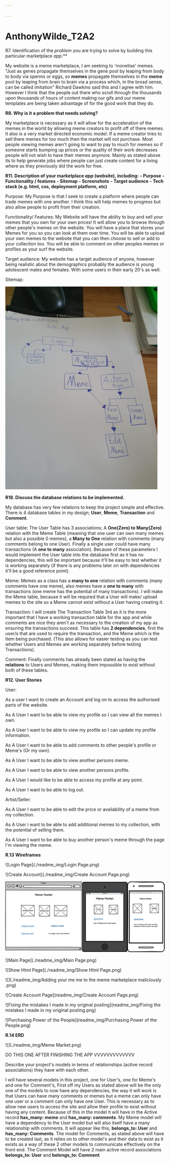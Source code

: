 ```yaml
---

---
```


# AnthonyWilde_T2A2

R7. Identification of the *problem* you are trying to solve by building this particular marketplace *app*.**

My website is a meme marketplace, I am seeking to 'monetise' memes. "Just as genes propagate themselves in the gene pool by leaping from body to body via sperms or eggs, so **memes** propagate themselves in the **meme** pool by leaping from brain to brain via a process which, in the broad sense, can be called imitation" Richard Dawkins said this and I agree with him. However I think that the people out there who scroll through the thousands upon thousands of hours of content making our gifs and our meme templates are being taken advantage of for the good work that they do. 

**R8. Why is it a problem that needs solving?**

My marketplace is necessary as it will allow for the acceleration of the memes in the world by allowing meme creators to profit off of there memes. It also is a very market directed economic model. If a meme creator tries to sell there memes for too much then the market will not purchase. Most people viewing memes aren't going to want to pay to much for memes so if someone starts bumping up prices or the quality of their work decreases people will not wish to have their memes anymore. Mainly as stated above its to help generate jobs where people can just create content for a living where as they previously did the work for free.

**R11. Description of your marketplace *app* (website), including:**
**\- Purpose**
**\- Functionality / features**
**\- Sitemap**
**\- Screenshots**
**\- Target audience**
**\- Tech stack (e.g. html, css, deployment platform, etc)**

Purpose: My Purpose is that I seek to create a platform where people can trade memes with one another. I think this will help memes to progress but also allow people to profit from their creation.

Functionality/ Features: My Website will have the ability to buy and sell your memes that you own for your own prices! It will allow you to browse through other people's memes on the website. You will have a place that stores your Memes for you so you can look at them over time. You will be able to upload your own memes to the website that you can then choose to sell or add to your collection too. You will be able to comment on other peoples memes or profiles as your surf the website.

Target audience: My website has a target audience of anyone, however being realistic about the demographics probably the audience is young adolescent males and females. With some users in their early 20's as well.

Sitemap:

![](/readme_img/20200722_143844.jpg)

**R18. Discuss the database relations to be implemented.** 

My database has very few relations to keep the project simple and effective. There is 4 database tables in my design; **User**, **Meme**, **Transaction** and **Comment**.

User table: The User Table has 3 associations; A **One(Zero) to Many(Zero)** relation with the Meme Table (meaning that one user can own many memes but also a possible 0 memes), a **Many to One** relation with comments (many comments belong to one User). Finally a single user could have many transactions (A **one to many** association). Because of these parameters I would implement the User table into the database first as it has no dependencies, this will be important because it'll be easy to test whether it is working separately (if there is any problems later on with dependencies it'll be a good reference point). 

Meme: Memes as a class has a **many to one** relation with comments (many comments have one meme), also memes have a **one to many** with transactions (one meme has the potential of many transactions). I will make the Meme table, because it will be required that a User will make/ upload memes to the site so a Meme cannot exist without a User having creating it.

Transaction: I will create The Transaction Table 3rd as it is the more important that I have a working transaction table for the app and while comments are nice they aren't as necessary to the creation of my app as ensuring the transactions succeed. This table has **2 dependencies**, first the user/s that are used to require the transaction, and the Meme which is the Item being purchased. (This also allows for easier testing as you can test whether Users and Memes are working separately before testing Transactions).

Comment: Finally comments has already been stated as having the **relations** to Users and Memes, making them impossible to exist without both of these tables.

**R12. User Stories**

User:

As a user I want to create an Account and log on to access the authorised parts of the website.

As A User I want to be able to view my profile so I can view all the memes I own.

As A User I want to be able to view my profile so I can update my profile information.

As A User I want to be able to add comments to other people's profile or Meme's (Or my own).

As A User I want to be able to view another persons meme.

As A User I want to be able to view another persons profile.

As A User I would like to be able to access my profile at any point.

As A User I want to be able to log out.

Artist/Seller:

As A User I want to be able to edit the price or availability of a meme from my collection.

As A User i want to be able to add additional memes to my collection, with the potential of selling them. 

As A User I want to be able to buy another person's meme through the page I'm viewing the meme.

**R.13** **Wireframes**

![Login Page](./readme_img/Login Page.png)

![Create Account](./readme_img/Create Account Page.png)

![Marketplace](./readme_img/Marketplace.png)

![Main Page](./readme_img/Main Page.png)

![Show Html Page](./readme_img/Show Html Page.png)

![](./readme_img/Adding your me me to the meme marketplace maliciously .png)

![Create Account Page](readme_img/Create Account Page.png)

![Fixing the mistakes I made in my original posting](readme_img/Fixing the mistakes I made in my original posting.png)

![Purchasing Power of the People](readme_img/Purchasing Power of the People.png)

**R.14 ERD**

![](./readme_img/Meme Market.png)

DO THIS ONE AFTER FINISHING THE APP VVVVVVVVVVVVV

Describe your project's models in terms of relationships (active record associations) they have with each other.

I will have several models in this project, one for User's, one for Meme's and one for Comment's, First off my Users as stated above will be the only one of the models to now have any dependencies, the way it will work is that Users can have many comments or memes but a meme can only have one user or a comment can only have one User. This is necessary as to allow new users to access the site and allow their profile to exist without having any content. Because of this in the model it will have in the Active record **has_many: meme** and **has_many: comments**. My Meme model will have a dependency to the User model but will also itself have a many relationship with comments. It will appear like this; **belongs_to: User** and **has_many: Comments**. The model for Comments, as stated above will have to be created last, as it relies on to other model's and their data to exist as it exists as a way of these 2 other models to communicate effectively on the front end. The Comment Model will have 2 main active record associations **belongs_to: User** and **belongs_to: Comment**

